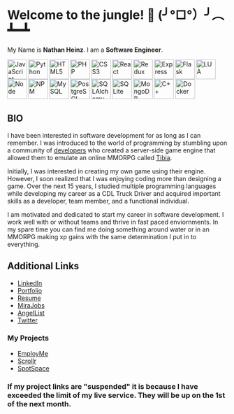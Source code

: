 # Welcome to the jungle! 👋 (╯°□°）╯︵ ┻━┻
My Name is <b>Nathan Heinz</b>. I am a <b>Software Engineer</b>.

<img title="JavaScript" align="left" alt="JavaScript" width="45px" src="https://cdn.jsdelivr.net/gh/devicons/devicon/icons/javascript/javascript-original.svg" />
<img title="Python" align="left" alt="Python" width="45px" src="https://cdn.jsdelivr.net/gh/devicons/devicon/icons/python/python-original.svg" />
<img title="HTML5" align="left" alt="HTML5" width="45px" src="https://cdn.jsdelivr.net/gh/devicons/devicon/icons/html5/html5-original-wordmark.svg" />
<img title="PHP" align="left" alt="PHP" width="45px" src="https://cdn.jsdelivr.net/gh/devicons/devicon/icons/php/php-original.svg" />
<img title="CSS3" align="left" alt="CSS3" width="45px" src="https://cdn.jsdelivr.net/gh/devicons/devicon/icons/css3/css3-original-wordmark.svg" />
<img title="React" align="left" alt="React" width="45px" src="https://cdn.jsdelivr.net/gh/devicons/devicon/icons/react/react-original-wordmark.svg" />
<img title="Redux" align="left" alt="Redux" width="45px" src="https://cdn.jsdelivr.net/gh/devicons/devicon/icons/redux/redux-original.svg" />
<img title="Express" align="left" alt="Express" width="45px" src="https://cdn.jsdelivr.net/gh/devicons/devicon/icons/express/express-original-wordmark.svg" />
<img title="Flask" align="left" alt="Flask" width="45px" src="https://cdn.jsdelivr.net/gh/devicons/devicon/icons/flask/flask-original-wordmark.svg" />
<img title="LUA" align="left" alt="LUA" width="45px" src="https://cdn.jsdelivr.net/gh/devicons/devicon/icons/lua/lua-original-wordmark.svg" />
<img title="C++" alt="C++" width="45px" src="https://cdn.jsdelivr.net/gh/devicons/devicon/icons/cplusplus/cplusplus-original.svg" />
<img title="Node" align="left" alt="Node" width="45px" src="https://cdn.jsdelivr.net/gh/devicons/devicon/icons/nodejs/nodejs-original-wordmark.svg" />
<img title="NPM" align="left" alt="NPM" width="45px" src="https://cdn.jsdelivr.net/gh/devicons/devicon/icons/npm/npm-original-wordmark.svg" />
<img title="MySQL" align="left" alt="MySQL" width="45px" src="https://cdn.jsdelivr.net/gh/devicons/devicon/icons/mysql/mysql-original-wordmark.svg" />
<img title="PostgreSQL" align="left" alt="PostgreSQL" width="45px" src="https://cdn.jsdelivr.net/gh/devicons/devicon/icons/postgresql/postgresql-original-wordmark.svg" />
<img title="SQLAlchemy" align="left" alt="SQLAlchemy" width="45px" src="https://cdn.jsdelivr.net/gh/devicons/devicon/icons/sqlalchemy/sqlalchemy-original.svg" />
<img title="SQLite" align="left" alt="SQLite" width="45px" src="https://cdn.jsdelivr.net/gh/devicons/devicon/icons/sqlite/sqlite-original-wordmark.svg" />
<img title="MongoDB" align="left" alt="MongoDB" width="45px" src="https://cdn.jsdelivr.net/gh/devicons/devicon/icons/mongodb/mongodb-plain-wordmark.svg" />
<img title="Docker" alt="Docker" width="45px" src="https://cdn.jsdelivr.net/gh/devicons/devicon/icons/docker/docker-original-wordmark.svg" />

## BIO
I have been interested in software development for as long as I can remember. I was introduced to the world of programming by stumbling upon a community of [developers](https://github.com/otland/forgottenserver) who created a server-side game engine that allowed them to emulate an online MMORPG called [Tibia](https://tibia.com).

Initially, I was interested in creating my own game using their engine. However, I soon realized that I was enjoying coding more than designing a game. Over the next 15 years, I studied multiple programming languages while developing my career as a CDL Truck Driver and acquired important skills as a developer, team member, and a functional individual.

I am motivated and dedicated to start my career in software development. I work well with or without teams and thrive in fast paced enviornments. In my spare time you can find me doing something around water or in an MMORPG making xp gains with the same determination I put in to everything.

## Additional Links
<ul>
  <li><a href='https://www.linkedin.com/in/nathan-heinz-5b3718231/'>LinkedIn</a></li>
  <li><a style='marginRight: 20px;' href='https://nrh-portfolio.vercel.app/'>Portfolio</a></li>
  <li><a href='https://docs.google.com/document/d/1-SScRKmZnC-DHte16ncPpuIy_HrVSBsxPJfmkKsVzeQ/edit?usp=sharing'>Resume</a></li>
  <li><a href='https://mirajobs.com/p/backend-engineer-1d4040ae'>MiraJobs</a></li>
  <li><a href='https://wellfound.com/u/nathan-r-heinz'>AngelList</a></li>
  <li><a href='https://twitter.com/NRH_Developer'>Twitter</a></li>
</ul>

### My Projects
<ul>
  <li><a href='https://employme.onrender.com'>EmployMe</a></li>
  <li><a href='https://scrollr.onrender.com'>Scrollr</a></li>
  <li><a href='https://spotspace.onrender.com'>SpotSpace</a></li>
</ul>

### If my project links are "suspended" it is because I have exceeded the limit of my live service. They will be up on the 1st of the next month.
